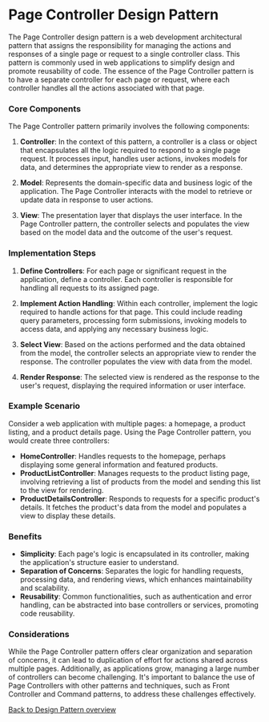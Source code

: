 # Page Controller Design Pattern

The Page Controller design pattern is a web development architectural pattern that assigns the responsibility for managing the actions and responses of a single page or request to a single controller class. This pattern is commonly used in web applications to simplify design and promote reusability of code. The essence of the Page Controller pattern is to have a separate controller for each page or request, where each controller handles all the actions associated with that page.

### Core Components

The Page Controller pattern primarily involves the following components:

1. **Controller**: In the context of this pattern, a controller is a class or object that encapsulates all the logic required to respond to a single page request. It processes input, handles user actions, invokes models for data, and determines the appropriate view to render as a response.

2. **Model**: Represents the domain-specific data and business logic of the application. The Page Controller interacts with the model to retrieve or update data in response to user actions.

3. **View**: The presentation layer that displays the user interface. In the Page Controller pattern, the controller selects and populates the view based on the model data and the outcome of the user's request.

### Implementation Steps

1. **Define Controllers**: For each page or significant request in the application, define a controller. Each controller is responsible for handling all requests to its assigned page.

2. **Implement Action Handling**: Within each controller, implement the logic required to handle actions for that page. This could include reading query parameters, processing form submissions, invoking models to access data, and applying any necessary business logic.

3. **Select View**: Based on the actions performed and the data obtained from the model, the controller selects an appropriate view to render the response. The controller populates the view with data from the model.

4. **Render Response**: The selected view is rendered as the response to the user's request, displaying the required information or user interface.

### Example Scenario

Consider a web application with multiple pages: a homepage, a product listing, and a product details page. Using the Page Controller pattern, you would create three controllers:

- **HomeController**: Handles requests to the homepage, perhaps displaying some general information and featured products.
- **ProductListController**: Manages requests to the product listing page, involving retrieving a list of products from the model and sending this list to the view for rendering.
- **ProductDetailsController**: Responds to requests for a specific product's details. It fetches the product's data from the model and populates a view to display these details.

### Benefits

- **Simplicity**: Each page's logic is encapsulated in its controller, making the application's structure easier to understand.
- **Separation of Concerns**: Separates the logic for handling requests, processing data, and rendering views, which enhances maintainability and scalability.
- **Reusability**: Common functionalities, such as authentication and error handling, can be abstracted into base controllers or services, promoting code reusability.

### Considerations

While the Page Controller pattern offers clear organization and separation of concerns, it can lead to duplication of effort for actions shared across multiple pages. Additionally, as applications grow, managing a large number of controllers can become challenging. It's important to balance the use of Page Controllers with other patterns and techniques, such as Front Controller and Command patterns, to address these challenges effectively.

[Back to Design Pattern overview](./README.md)
